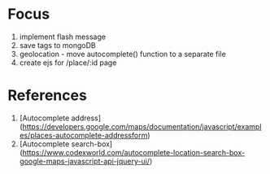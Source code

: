 # Focus 
1. implement flash message
2. save tags to mongoDB
3. geolocation - move autocomplete() function to a separate file
4. create ejs for /place/:id page

# References
1. [Autocomplete address] 
(https://developers.google.com/maps/documentation/javascript/examples/places-autocomplete-addressform)
2. [Autocomplete search-box] 
(https://www.codexworld.com/autocomplete-location-search-box-google-maps-javascript-api-jquery-ui/)
